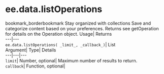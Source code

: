  
#  ee.data.listOperations 
bookmark_borderbookmark Stay organized with collections  Save and categorize content based on your preferences. 
Returns see getOperation for details on the Operation object. 
Usage| Returns  
---|---  
`ee.data.listOperations( _limit_, _callback_)`| List  
Argument| Type| Details  
---|---|---  
`limit`| Number, optional| Maximum number of results to return.  
`callback`| Function, optional|   
